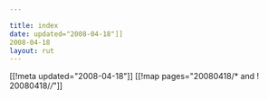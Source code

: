 ```yaml
---

title: index
date: updated="2008-04-18"]]
2008-04-18
layout: rut
---
```


[[!meta updated="2008-04-18"]]
[[!map pages="20080418/* and ! 20080418/*/*"]]
